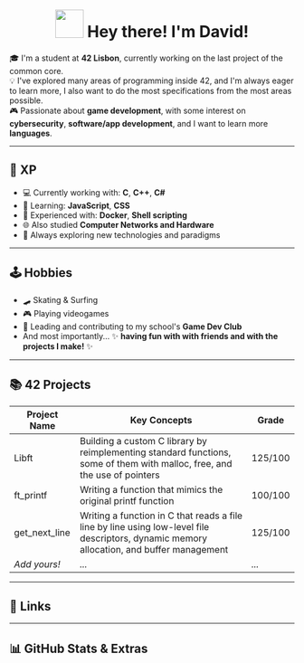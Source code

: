 <h1 align="center">
  <img src="https://media.giphy.com/media/oifKB3IrjgeRZzZzrY/giphy.gif?cid=ecf05e47e2qo0l9mwtshmoqo841tbs45nohlpl79tro4m38z&ep=v1_stickers_search&rid=giphy.gif&ct=s" width="50">
   <span style="position: relative; top: -1px;">Hey there! I'm David!</span>
</h1>

🎓 I'm a student at **42 Lisbon**, currently working on the last project of the common core.  
💡 I've explored many areas of programming inside 42, and I'm always eager to learn more, I also want to do the most specifications from the most areas possible.  
🎮 Passionate about **game development**, with some interest on **cybersecurity**, **software/app development**, and I want to learn more **languages**.

---

## 🧠 XP

- 💻 Currently working with: **C**, **C++**, **C#**
- 🌱 Learning: **JavaScript**, **CSS**
- 🐳 Experienced with: **Docker**, **Shell scripting**
- 🌐 Also studied **Computer Networks and Hardware**
- 🎯 Always exploring new technologies and paradigms

---

## 🕹 Hobbies

- 🛹 Skating & Surfing
- 🎮 Playing videogames
- 🧪 Leading and contributing to my school's **Game Dev Club**
- And most importantly... ✨ **having fun with with friends and with the projects I make!** ✨

---

## 📚 42 Projects

| Project Name | Key Concepts | Grade |
|--------------|--------------|-------|
| Libft | Building a custom C library by reimplementing standard functions, some of them with malloc, free, and the use of pointers | 125/100 |
| ft_printf | Writing a function that mimics the original printf function | 100/100 |
| get_next_line | Writing a function in C that reads a file line by line using low-level file descriptors, dynamic memory allocation, and buffer management | 125/100 |
| _Add yours!_ | _..._ | _..._ |

---

## 🔗 Links



---

## 📊 GitHub Stats & Extras
